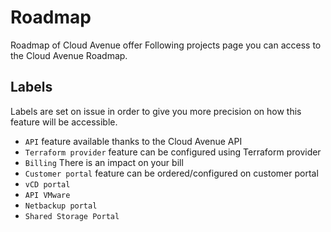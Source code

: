 # Roadmap
Roadmap of Cloud Avenue offer
Following projects page you can access to the Cloud Avenue Roadmap.
## Labels
Labels are set on issue in order to give you more precision on how this feature will be accessible.
- `API` feature available thanks to the Cloud Avenue API
- `Terraform provider` feature can be configured using Terraform provider
- `Billing` There is an impact on your bill
- `Customer portal` feature can be ordered/configured on customer portal
- `vCD portal` 
- `API VMware`
- `Netbackup portal`
- `Shared Storage Portal`
